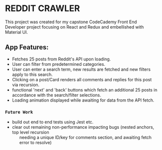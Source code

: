 # REDDIT CRAWLER

This project was created for my capstone CodeCademy Front End Developer project focusing on React and Redux and embellished with Material UI.

## App Features:

- Fetches 25 posts from Reddit's API upon loading.
- User can filter from predetermined categories.
- User can enter a search term, new results are fetched and new filters apply to this search.
- Clicking on a post/Card renders all comments and replies for this post via recursion.
- functional 'next' and 'back' buttons which fetch an additional 25 posts in accordance with the search/filter selections.
- Loading animation displayed while awaiting for data from the API fetch.

### `Future Work`

- build out end to end tests using Jest etc.
- clear out remaining non-performance impacting bugs (nested anchors, top level recursion <ul> needing a unique ID/key for comments section, and awaiting fetch error to resolve)
